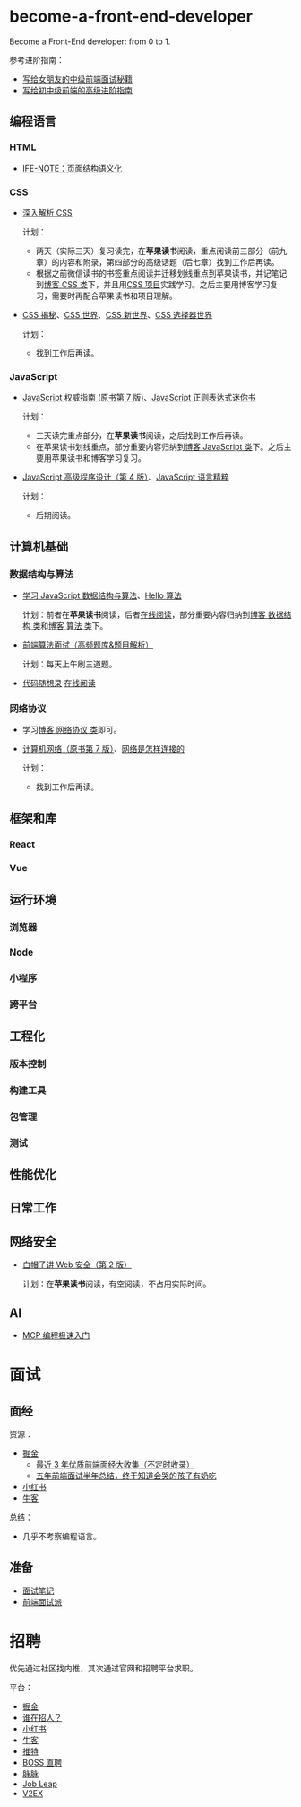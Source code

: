 # become-a-front-end-developer

Become a Front-End developer: from 0 to 1.

参考进阶指南：

- [写给女朋友的中级前端面试秘籍](https://juejin.cn/post/6844904115428917255)
- [写给初中级前端的高级进阶指南](https://juejin.cn/post/6844904103504527374)

## 编程语言

### HTML

- [IFE-NOTE：页面结构语义化](https://rainylog.com/post/ife-note-1/)

### CSS

- [深入解析 CSS](https://book.douban.com/subject/35021471/)

  计划：

  - 两天（实际三天）复习读完，在**苹果读书**阅读，重点阅读前三部分（前九章）的内容和附录，第四部分的高级话题（后七章）找到工作后再读。
  - 根据之前微信读书的书签重点阅读并迁移划线重点到苹果读书，并记笔记到[博客 CSS 类](https://xuekeven.github.io/categories/编程语言/CSS/)下，并且用[CSS 项目](https://github.com/xuekeven/learn-web/tree/main/dome/CSS)实践学习。之后主要用博客学习复习，需要时再配合苹果读书和项目理解。

- [CSS 揭秘](https://book.douban.com/subject/26745943/)、[CSS 世界](https://book.douban.com/subject/27615777/)、[CSS 新世界](https://book.douban.com/subject/35539710/)、[CSS 选择器世界](https://book.douban.com/subject/34846688/)

  计划：

  - 找到工作后再读。

### JavaScript

- [JavaScript 权威指南 (原书第 7 版)](https://book.douban.com/subject/35396470/)、[JavaScript 正则表达式迷你书](https://zhuanlan.zhihu.com/p/29707385)

  计划：

  - 三天读完重点部分，在**苹果读书**阅读，之后找到工作后再读。
  - 在苹果读书划线重点，部分重要内容归纳到[博客 JavaScript 类](https://xuekeven.github.io/categories/编程语言/JavaScript/)下。之后主要用苹果读书和博客学习复习。

- [JavaScript 高级程序设计（第 4 版）](https://book.douban.com/subject/35175321/)、[JavaScript 语言精粹](https://book.douban.com/subject/11874748/)

  计划：

  - 后期阅读。

## 计算机基础

### 数据结构与算法

- [学习 JavaScript 数据结构与算法](https://book.douban.com/subject/33441631/)、[Hello 算法](https://book.douban.com/subject/36794227/)

  计划：前者在**苹果读书**阅读，后者[在线阅读](https://www.hello-algo.com/chapter_preface/)，部分重要内容归纳到[博客 数据结构 类](https://xuekeven.github.io/categories/计算机基础/数据结构/)和[博客 算法 类](https://xuekeven.github.io/categories/计算机基础/算法/)下。

- [前端算法面试（高频题库&题目解析）](https://github.com/hovinghuang/fe-agorithm-interview)

  计划：每天上午刷三道题。

- [代码随想录](https://book.douban.com/subject/35680544/)
  [在线阅读](https://programmercarl.com/)

### 网络协议

- 学习[博客 网络协议 类](https://xuekeven.github.io/categories/计算机基础/网络协议/)即可。

- [计算机网络（原书第 7 版）](https://book.douban.com/subject/30280001/)、[网络是怎样连接的](https://book.douban.com/subject/26941639/)

  计划：

  - 找到工作后再读。

## 框架和库

### React

### Vue

## 运行环境

### 浏览器

### Node

### 小程序

### 跨平台

## 工程化

### 版本控制

### 构建工具

### 包管理

### 测试

## 性能优化

## 日常工作

## 网络安全

- [白帽子讲 Web 安全（第 2 版）](https://book.douban.com/subject/36502703/)

  计划：在**苹果读书**阅读，有空阅读，不占用实际时间。

## AI

- [MCP 编程极速入门](https://github.com/liaokongVFX/MCP-Chinese-Getting-Started-Guide)

# 面试

## 面经

资源：

- [掘金](https://juejin.cn)
  - [最近 3 年优质前端面经大收集（不定时收录）](https://juejin.cn/post/7217019513946669111)
  - [五年前端面试半年总结，终于知道会哭的孩子有奶吃](https://juejin.cn/post/7537238517697527859)
- [小红书](https://www.xiaohongshu.com/explore)
- [牛客](https://www.nowcoder.com/)

总结：

- 几乎不考察编程语言。

## 准备

- [面试笔记](https://feroad.tech/interview/note.html)
- [前端面试派](https://www.mianshipai.com/)

# 招聘

优先通过社区找内推，其次通过官网和招聘平台求职。

平台：

- [掘金](https://juejin.cn/pin/club/6819970850532360206)
- [谁在招人？](https://github.com/ruanyf/weekly/issues/7408)
- [小红书](https://www.xiaohongshu.com/explore)
- [牛客](https://www.nowcoder.com/)
- [推特](https://x.com/)
- [BOSS 直聘](https://www.zhipin.com/)
- [脉脉](https://maimai.cn/)
- [Job Leap](https://jobleap.cn/)
- [V2EX](https://www.v2ex.com/?tab=jobs)
